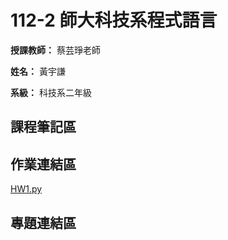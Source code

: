 # 112-2 師大科技系程式語言

**授課教師：** 蔡芸琤老師

**姓名：** 黃宇謙

**系級：** 科技系二年級

## 課程筆記區
## 作業連結區
[HW1.py](https://github.com/ArthurArthurArthur0817/Programming-Language/blob/main/HW1.py)
## 專題連結區


